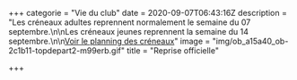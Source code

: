 +++
categorie = "Vie du club"
date = 2020-09-07T06:43:16Z
description = "Les créneaux adultes reprennent normalement le semaine du 07 septembre.\n\nLes créneaux jeunes reprennent la semaine du 14 septembre.\n\n[Voir le planning des créneaux](/club/#creneaux)"
image = "img/ob_a15a40_ob-2c1b11-topdepart2-m99erb.gif"
title = "Reprise officielle"

+++
